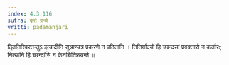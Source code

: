 ```yaml
---
index: 4.3.116
sutra: कृते ग्रन्थे
vritti: padamanjari
---
```


 ठ्तितिरिवरतन्तुऽ इत्यादीनि सूत्राण्यत्र प्रकरणे न पठितानि । तितिर्यादयो हि च्छन्दसां प्रवक्तारो न कर्तारः; नित्यानि हि च्छन्दांसि न केनचित्क्रियन्ते ॥